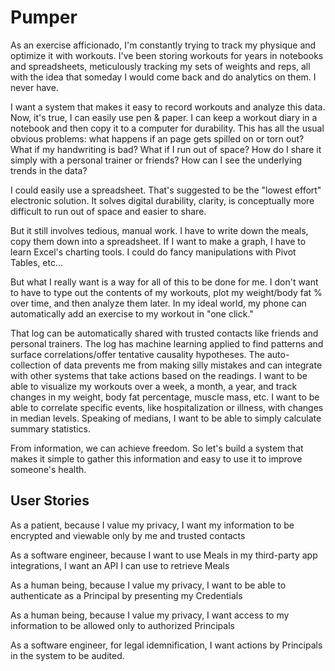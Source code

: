 <h1>Pumper</h1>
<p> As an exercise afficionado, I'm constantly trying to track my physique and optimize it with workouts.
I've been storing workouts for years in notebooks and spreadsheets, meticulously tracking my sets of weights and reps,
all with the idea that someday I would come back and do analytics on them. I never have.</p>

<p>I want a system that makes it easy to record workouts and analyze this data. Now, it's true, I can easily use pen & paper. I can keep a workout diary in a notebook and then copy it to a computer for durability.
This has all the usual obvious problems: what happens if an page gets spilled on or torn out? What if my handwriting is bad?
What if I run out of space? How do I share it simply with a personal trainer or friends? How can I see the underlying trends in the data?</p>

<p>I could easily use a spreadsheet. That's suggested to be the "lowest effort" electronic solution.
It solves digital durability, clarity, is conceptually more difficult to run out of space and easier to share.</p>

<p>But it still involves tedious, manual work. I have to write down the meals, copy them down into a spreadsheet. If I want to make
a graph, I have to learn Excel's charting tools. I could do fancy manipulations with Pivot Tables, etc...</p>

<p>But what I really want is a way for all of this to be done for me. I don't want to have to type out the contents of my workouts,
 plot my weight/body fat % over time, and then analyze them later. In my ideal world,
my phone can automatically add an exercise to my workout in "one click."</p>
That log can be automatically shared with trusted contacts like friends and personal trainers. The log has machine learning applied to
find patterns and surface correlations/offer tentative causality hypotheses. The auto-collection of data prevents me from
making silly mistakes and can integrate with other systems that take actions based on the readings. I want to be able
to visualize my workouts over a week, a month, a year, and track changes in my weight, body fat percentage, muscle mass, etc.
I want to be able to correlate specific events, like hospitalization or illness, with changes in median levels. Speaking
of medians, I want to be able to simply calculate summary statistics.</p>

<p>From information, we can achieve freedom. So let's build a system that makes it simple to gather this information and easy
to use it to improve someone's health.</p>

<h2>User Stories</h2>
<p>As a patient, because I value my privacy, I want my information to be encrypted and viewable only by me and trusted contacts</p>
<p>As a software engineer, because I want to use Meals in my third-party app integrations, I want an API I can use to
retrieve Meals</p>
<p>As a human being, because I value my privacy, I want to be able to authenticate as a Principal by presenting my Credentials</p>
<p>As a human being, because I value my privacy, I want access to my information to be allowed only to authorized Principals</p>
<p>As a software engineer, for legal idemnification, I want actions by Principals in the system to be audited.</p>
